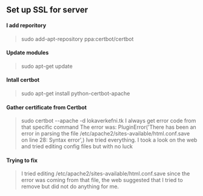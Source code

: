 ## Set up SSL for server

#### I add reporitory
  > sudo add-apt-repository ppa:certbot/certbot
  
#### Update modules
  > sudo apt-get update
  
#### Intall certbot
  > sudo apt-get install python-certbot-apache
  
#### Gather certificate from Certbot
  > sudo certbot --apache -d lokaverkefni.tk
  > I always get error code from that specific command
  > The error was: PluginError('There has been an error in parsing the file /etc/apache2/sites-available/html.conf.save on line 28: Syntax error',)
  > Ive tried everything. I took a look on the web and tried editing config files but with no luck

#### Trying to fix
  > I tried editing /etc/apache2/sites-available/html.conf.save since the error was coming from that file, the web suggested that I tried to remove </VirtualHost> but did not do anything for me.

